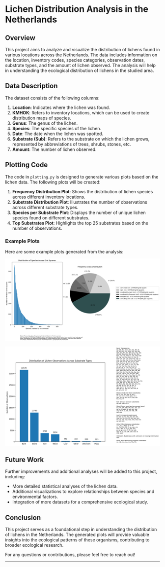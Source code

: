 # Lichen Distribution Analysis in the Netherlands

## Overview

This project aims to analyze and visualize the distribution of lichens found in various locations across the Netherlands. The data includes information on the location, inventory codes, species categories, observation dates, substrate types, and the amount of lichen observed. The analysis will help in understanding the ecological distribution of lichens in the studied area.

## Data Description

The dataset consists of the following columns:

1. **Location**: Indicates where the lichen was found.
2. **KMHOK**: Refers to inventory locations, which can be used to create distribution maps of species.
3. **Genus**: The genus of the lichen.
4. **Species**: The specific species of the lichen.
5. **Date**: The date when the lichen was spotted.
6. **Substrate (Sub)**: Refers to the substrate on which the lichen grows, represented by abbreviations of trees, shrubs, stones, etc.
7. **Amount**: The number of lichen observed.


## Plotting Code

The code in `plotting.py` is designed to generate various plots based on the lichen data. The following plots will be created:

1. **Frequency Distribution Plot**: Shows the distribution of lichen species across different inventory locations.
2. **Substrate Distribution Plot**: Illustrates the number of observations across different substrate types.
3. **Species per Substrate Plot**: Displays the number of unique lichen species found on different substrates.
4. **Top Substrates Plot**: Highlights the top 25 substrates based on the number of observations.

### Example Plots

Here are some example plots generated from the analysis:

![Frequency Distribution](plots/frequency_distribution.png)

![Substrate Distribution](plots/substrate_distribution.png)

## Future Work

Further improvements and additional analyses will be added to this project, including:

- More detailed statistical analyses of the lichen data.
- Additional visualizations to explore relationships between species and environmental factors.
- Integration of more datasets for a comprehensive ecological study.

## Conclusion

This project serves as a foundational step in understanding the distribution of lichens in the Netherlands. The generated plots will provide valuable insights into the ecological patterns of these organisms, contributing to broader ecological research.

For any questions or contributions, please feel free to reach out!

---
